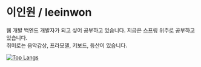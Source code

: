 <h1>이인원 / leeinwon</h1>
웹 개발 백엔드 개발자가 되고 싶어 공부하고 있습니다. 지금은 스프링 위주로 공부하고 있습니다.<br>
취미로는 음악감상, 프라모델, 키보드, 등산이 있습니다.<br>


[![Top Langs](https://github-readme-stats.vercel.app/api/top-langs/?username=leein1)](https://github.com/anuraghazra/github-readme-stats)
